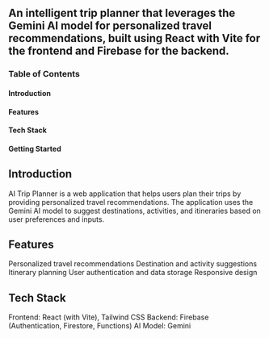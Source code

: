 ## An intelligent trip planner that leverages the Gemini AI model for personalized travel recommendations, built using React with Vite for the frontend and Firebase for the backend.

### Table of Contents
#### Introduction
#### Features
#### Tech Stack
#### Getting Started

## Introduction
AI Trip Planner is a web application that helps users plan their trips by providing personalized travel recommendations. The application uses the Gemini AI model to suggest destinations, activities, and itineraries based on user preferences and inputs.

## Features
Personalized travel recommendations
Destination and activity suggestions
Itinerary planning
User authentication and data storage
Responsive design
## Tech Stack
Frontend: React (with Vite), Tailwind CSS
Backend: Firebase (Authentication, Firestore, Functions)
AI Model: Gemini
